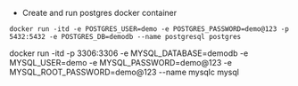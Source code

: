 - Create and run postgres docker container

```
docker run -itd -e POSTGRES_USER=demo -e POSTGRES_PASSWORD=demo@123 -p 5432:5432 -e POSTGRES_DB=demodb --name postgresql postgres
```


docker run -itd -p 3306:3306 -e MYSQL_DATABASE=demodb -e MYSQL_USER=demo -e MYSQL_PASSWORD=demo@123  -e MYSQL_ROOT_PASSWORD=demo@123 --name mysqlc mysql


